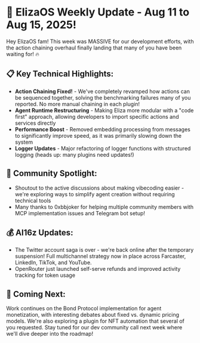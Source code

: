# 🚀 ElizaOS Weekly Update - Aug 11 to Aug 15, 2025!

Hey ElizaOS fam! This week was MASSIVE for our development efforts, with the action chaining overhaul finally landing that many of you have been waiting for! 🔥

## 📋 Key Technical Highlights:
* **Action Chaining Fixed!** - We've completely revamped how actions can be sequenced together, solving the benchmarking failures many of you reported. No more manual chaining in each plugin!
* **Agent Runtime Restructuring** - Making Eliza more modular with a "code first" approach, allowing developers to import specific actions and services directly
* **Performance Boost** - Removed embedding processing from messages to significantly improve speed, as it was primarily slowing down the system
* **Logger Updates** - Major refactoring of logger functions with structured logging (heads up: many plugins need updates!)

## 👥 Community Spotlight:
* Shoutout to the active discussions about making vibecoding easier - we're exploring ways to simplify agent creation without requiring technical tools
* Many thanks to 0xbbjoker for helping multiple community members with MCP implementation issues and Telegram bot setup!

## 💰 AI16z Updates:
* The Twitter account saga is over - we're back online after the temporary suspension! Full multichannel strategy now in place across Farcaster, LinkedIn, TikTok, and YouTube.
* OpenRouter just launched self-serve refunds and improved activity tracking for token usage

## 🔮 Coming Next:
Work continues on the Bond Protocol implementation for agent monetization, with interesting debates about fixed vs. dynamic pricing models. We're also exploring a plugin for NFT automation that several of you requested. Stay tuned for our dev community call next week where we'll dive deeper into the roadmap!